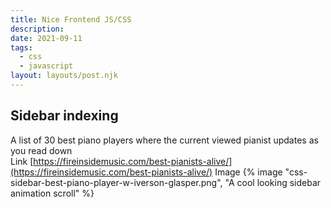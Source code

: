 ```yaml
---
title: Nice Frontend JS/CSS
description:
date: 2021-09-11
tags:
  - css
  - javascript
layout: layouts/post.njk
---
```


## Sidebar indexing

A list of 30 best piano players where the current viewed pianist updates as you read down  
Link
[https://fireinsidemusic.com/best-pianists-alive/](https://fireinsidemusic.com/best-pianists-alive/)
Image
{% image "css-sidebar-best-piano-player-w-iverson-glasper.png", "A cool looking sidebar animation scroll" %}
